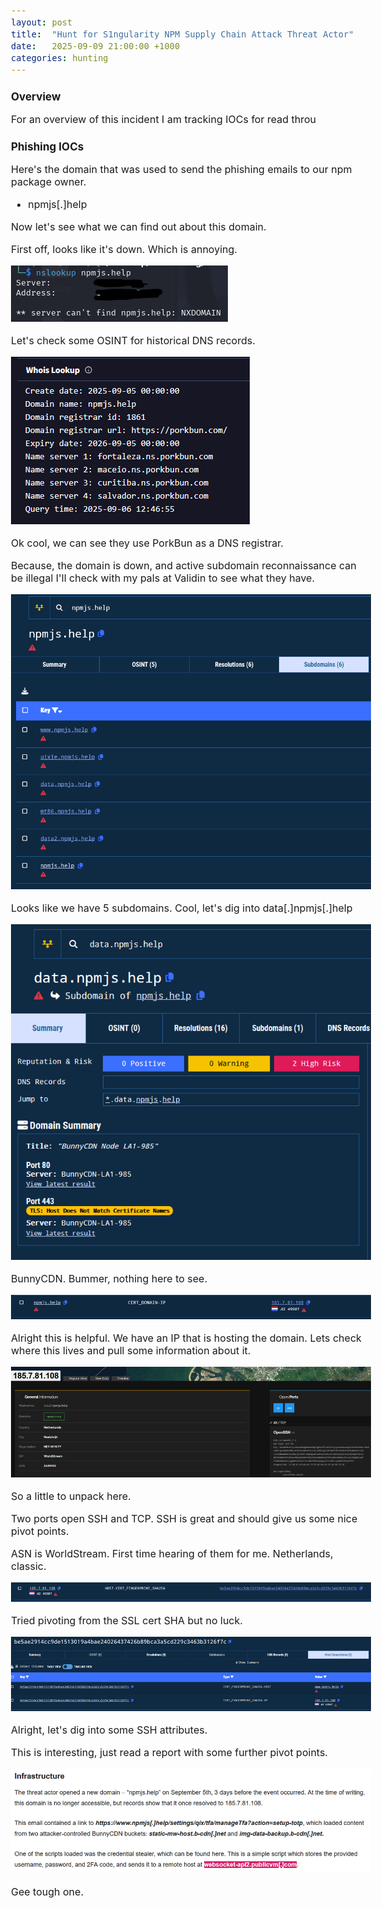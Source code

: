 ```yaml
---
layout: post
title:  "Hunt for S1ngularity NPM Supply Chain Attack Threat Actor"
date:   2025-09-09 21:00:00 +1000
categories: hunting
---
```


<style>
  body { font-size: 16px; }
  body {font-family: 'Inter', sans-serif}
  h1 { font-size: 19px !important; }
  h2 { font-size: 17px !important; }
  h3 { font-size: 15px !important; }
</style>

## Overview

For an overview of this incident I am tracking IOCs for read throu

## Phishing IOCs

Here's the domain that was used to send the phishing emails to our npm package owner.
- npmjs[.]help

Now let's see what we can find out about this domain.

First off, looks like it's down. Which is annoying.

![alt text](/images/nslookup.PNG)

Let's check some OSINT for historical DNS records.

![alt text](/images/vt_whois.PNG)

Ok cool, we can see they use PorkBun as a DNS registrar. 

Because, the domain is down, and active subdomain reconnaissance can be illegal I'll check with my pals at Validin to see what they have.

![alt text](/images/validin_npm.PNG)

Looks like we have 5 subdomains. Cool, let's dig into data[.]npmjs[.]help

![alt text](/images/validin_npm_data_bunny.PNG)

BunnyCDN. Bummer, nothing here to see.

![alt text](/images/npmjs_ip.PNG)

Alright this is helpful. We have an IP that is hosting the domain. Lets check where this lives and pull some information about it.

![alt text](/images/shodan_npmjs_ip.PNG)

So a little to unpack here. 

Two ports open SSH and TCP. SSH is great and should give us some nice pivot points.

ASN is WorldStream. First time hearing of them for me. Netherlands, classic.

![alt text](/images/cert_pivot.PNG)

Tried pivoting from the SSL cert SHA but no luck.

![alt text](/images/cert_pivot_no_luck.PNG)

Alright, let's dig into some SSH attributes. 

This is interesting, just read a report with some further pivot points. 

![alt text](/images/infrastructure_pivot.PNG)

Gee tough one. 